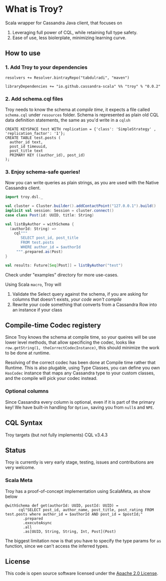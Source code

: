 # What is Troy?

Scala wrapper for Cassandra Java client, that focuses on
  1. Leveraging full power of CQL, while retaining full type safety.
  2. Ease of use, less biolerplate, minimizing learning curve.

## How to use

### 1. Add Troy to your dependencies

```
resolvers += Resolver.bintrayRepo("tabdulradi", "maven")

libraryDependencies += "io.github.cassandra-scala" %% "troy" % "0.0.2"
```

### 2. Add schema.cql files

Troy needs to know the schema at *compile time*, it expects a file called `schema.cql` under `resources` folder.
Schema is represented as plain old CQL data definition statements, the same as you'd write in a `cqlsh`
```cql
CREATE KEYSPACE test WITH replication = {'class': 'SimpleStrategy' , 'replication_factor': '1'};
CREATE TABLE test.posts (
  author_id text,
  post_id timeuuid,
  post_title text
  PRIMARY KEY ((author_id), post_id)
);
```

### 3. Enjoy schema-safe queries!

Now you can write queries as plain strings, as you are used with the Native Cassandra client.
```scala
import troy.dsl._

val cluster = Cluster.builder().addContactPoint("127.0.0.1").build()
implicit val session: Session = cluster.connect()
case class Post(id: UUID, title: String)

val listByAuthor = withSchema {
  (authorId: String) =>
    cql"""
       SELECT post_id, post_title
       FROM test.posts
       WHERE author_id = $authorId
     """.prepared.as(Post)
}

val results: Future[Seq[Post]] = listByAuthor("test")
```
Check under "examples" directory for more use-cases.

Using Scala `macro`, Troy will

  1. Validate the Select query against the schema, if you are asking for columns that doesn't exists, *your code won't compile*
  2. Rewrite your code something that converts from a Cassandra Row into an instance if your class

## Compile-time Codec registery
Since Troy knows the schema at compile time, so your queires will be use lower level methods, that allow specificing the codec, looks like `row.getString(1, theCorrectCodecInstance)`, this should minimize the work to be done at runtime.

Resolving of the correct codec has been done at Compile time rather that Runtime. This is also plugable, using Type Classes, you can define you own `HasCodec` instance that maps any Cassandra type to your custom classes, and the compile will pick your codec instead.

### Optional columns
Since Cassandra every column is optional, even if it is part of the primary key!
We have built-in handling for `Option`, saving you from `null`s and `NPE`.

## CQL Syntax
Troy targets (but not fully implements) CQL v3.4.3

## Status
Troy is currently is very early stage, testing, issues and contributions are very welcome.

### Scala Meta
Troy has a proof-of-concept implementation using ScalaMeta, as show below
```
@withSchema def get(authorId: UUID, postId: UUID) =
      cql"SELECT post_id, author_name, post_title, post_rating FROM test.posts where author_id = $authorId AND post_id = $postId;"
        .prepared
        .executeAsync
        .all
        .as[UUID, String, String, Int, Post](Post)
```
The biggest limitation now is that you have to specify the type params for `as` function, since we can't access the
inferred types.

## License ##
This code is open source software licensed under the [Apache 2.0 License]("http://www.apache.org/licenses/LICENSE-2.0.html").
